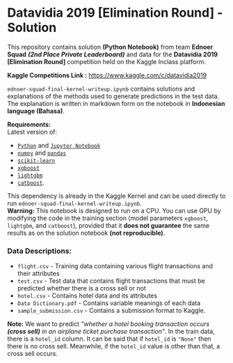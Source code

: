 # Datavidia 2019 [Elimination Round] - Solution
This repository contains solution **(Python Notebook)** from team **Ednoer Squad** ***(2nd Place Private Leaderboard)*** 
and data for the **Datavidia 2019 [Elimination Round]** competition 
held on the Kaggle Inclass platform.

**Kaggle Competitions Link :** https://www.kaggle.com/c/datavidia2019

`ednoer-squad-final-kernel-writeup.ipynb` contains solutions and explanations of the methods used to generate predictions in the test data. 
The explanation is written in markdown form on the notebook in **Indonesian language (Bahasa)**.

**Requirements:** \
Latest version of:
- [`Python`](https://www.python.org/) and [`Jupyter Notebook`](https://jupyter.org/)
- [`numpy`](https://numpy.org/) and [`pandas`](https://pandas.pydata.org/)
- [`scikit-learn`](https://scikit-learn.org/stable/) 
- [`xgboost`](https://xgboost.readthedocs.io/en/latest/)
- [`lightgbm`](https://lightgbm.readthedocs.io/en/latest/)
- [`catboost`](https://catboost.ai/).

This dependency is already in the Kaggle Kernel and can be used directly to run `ednoer-squad-final-kernel-writeup.ipynb`. \
**Warning:** This notebook is designed to run on a CPU. 
You can use GPU by modifying the code in the training section (model parameters `xgboost`, `lightgbm`, and `catboost`), 
provided that it **does not guarantee** the same results as on the solution notebook **(not reproducible)**.

### Data Descriptions:
- `flight.csv` - Training data containing various flight transactions and their attributes
- `test.csv` - Test data that contains flight transactions that must be predicted whether there is a cross sell or not
- `hotel.csv` - Contains hotel data and its attributes
- `Data Dictionary.pdf` - Contains variable meanings of each data
- `sample_submission.csv` - Contains a submission format to Kaggle.


**Note:** We want to predict *"whether a hotel booking transaction occurs **(cross sell)** in an airplane ticket purchase transaction"*. 
In the train data, there is a `hotel_id` column. It can be said that if `hotel_id` is `"None"` then there is no cross sell. 
Meanwhile, if the `hotel_id` value is other than that, a cross sell occurs.
